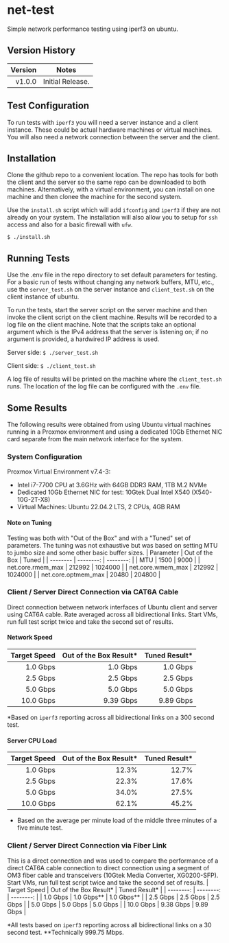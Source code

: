 # net-test
Simple network performance testing using iperf3 on ubuntu.

## Version History
| Version | Notes |
| ------: | ----- |
| v1.0.0 | Initial Release. |

## Test Configuration
To run tests with ```iperf3``` you will need a server instance and a client instance. These could be actual
hardware machines or virtual machines. You will also need a network connection between the server and the client.

## Installation
Clone the github repo to a convenient location. The repo has tools for both the client and the server so the same repo can be downloaded to both machines. Alternatively, with a virtual environment, you can install on one machine and then clonee the machine for the second system.

Use the ```install.sh``` script which will add ```ifconfig``` and ```iperf3``` if they are not already on your system. The installation will also allow you to setup for ```ssh``` access and also for a basic firewall with ```ufw```.

```$ ./install.sh```

## Running Tests
Use the .env file in the repo directory to set default parameters for testing.
For a basic run of tests without changing any network buffers, MTU, etc., use the ```server_test.sh``` on
the server instance and ```client_test.sh``` on the client instance of ubuntu.

To run the tests, start the server script on the server machine and then invoke the client script on the client machine. Results will be recorded to a log file on the client machine. Note that the scripts take an optional argument which is the IPv4 address that the server is listening on; if no argument is provided, a hardwired IP address is used.

Server side:
```$ ./server_test.sh```

Client side:
```$ ./client_test.sh```

A log file of results will be printed on the machine where the ```client_test.sh``` runs. The location of the log file can be configured with the ```.env``` file.

## Some Results
The following results were obtained from using Ubuntu virtual machines running in a Proxmox environment and using a dedicated 10Gb Ethernet NIC card separate from the main network interface for the system.

### System Configuration
Proxmox Virtual Environment v7.4-3:
* Intel i7-7700 CPU at 3.6GHz with 64GB DDR3 RAM, 1TB M.2 NVMe
* Dedicated 10Gb Ethernet NIC for test: 10Gtek Dual Intel X540 (X540-10G-2T-X8)
* Virtual Machines: Ubuntu 22.04.2 LTS, 2 CPUs, 4GB RAM

#### Note on Tuning
Testing was both with "Out of the Box" and with a "Tuned" set of parameters. The tuning was not exhaustive but was based on setting MTU to jumbo size and some other basic buffer sizes.
| Parameter | Out of the Box | Tuned |
| -------- | --------: | --------: |
| MTU | 1500 | 9000 |
| net.core.rmem_max | 212992 | 1024000 |
| net.core.wmem_max | 212992 | 1024000 |
| net.core.optmem_max | 20480 | 204800 |

### Client / Server Direct Connection via CAT6A Cable
Direct connection between network interfaces of Ubuntu client and server using CAT6A cable. Rate averaged across all bidirectional links. Start VMs, run full test script twice and take the second set of results.

#### Network Speed
| Target Speed | Out of the Box Result* | Tuned Result* |
| --------: | --------: | --------: |
| 1.0 Gbps | 1.0 Gbps | 1.0 Gbps |
| 2.5 Gbps | 2.5 Gbps | 2.5 Gbps |
| 5.0 Gbps | 5.0 Gbps | 5.0 Gbps |
| 10.0 Gbps | 9.39 Gbps | 9.89 Gbps |

*Based on ```iperf3``` reporting across all bidirectional links on a 300 second test.

#### Server CPU Load
| Target Speed | Out of the Box Result* | Tuned Result* |
| --------: | --------: | --------: |
| 1.0 Gbps | 12.3% | 12.7% |
| 2.5 Gbps | 22.3% | 17.6% |
| 5.0 Gbps | 34.0% | 27.5% |
| 10.0 Gbps | 62.1% | 45.2% |

* Based on the average per minute load of the middle three minutes of a five minute test.

### Client / Server Direct Connection via Fiber Link
This is a direct connection and was used to compare the performance of a direct CAT6A cable connection to direct connection using a segment of OM3 fiber cable and transceivers (10Gtek Media Converter, XG0200-SFP). Start VMs, run full test script twice and take the second set of results.
| Target Speed | Out of the Box Result* | Tuned Result* |
| --------: | --------: | --------: |
| 1.0 Gbps | 1.0 Gbps** | 1.0 Gbps** |
| 2.5 Gbps | 2.5 Gbps | 2.5 Gbps |
| 5.0 Gbps | 5.0 Gbps | 5.0 Gbps |
| 10.0 Gbps | 9.38 Gbps | 9.89 Gbps |

*All tests based on ```iperf3``` reporting across all bidirectional links on a 30 second test.
**Technically 999.75 Mbps.


